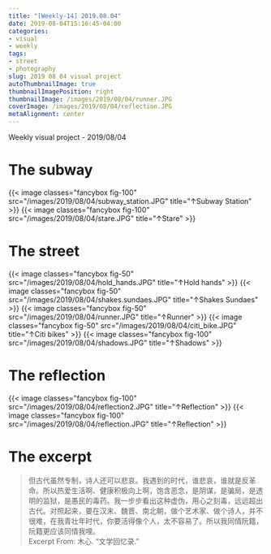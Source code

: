 ```yaml
---
title: "[Weekly-14] 2019.08.04"
date: 2019-08-04T15:16:45-04:00
categories:
- visual
- weekly
tags:
- street
- photography
slug: 2019 08 04 visual project
autoThumbnailImage: true
thumbnailImagePosition: right
thumbnailImage: /images/2019/08/04/runner.JPG
coverImage: /images/2019/08/04/reflection.JPG
metaAlignment: center
---
```


Weekly visual project - 2019/08/04
<!--more-->
<!-- toc -->

# The subway
{{< image classes="fancybox fig-100" src="/images/2019/08/04/subway_station.JPG"  title="↑Subway Station" >}}
{{< image classes="fancybox fig-100" src="/images/2019/08/04/stare.JPG"  title="↑Stare" >}}

# The street
{{< image classes="fancybox fig-50" src="/images/2019/08/04/hold_hands.JPG"  title="↑Hold hands" >}}
{{< image classes="fancybox fig-50" src="/images/2019/08/04/shakes.sundaes.JPG"  title="↑Shakes Sundaes" >}}
{{< image classes="fancybox fig-50" src="/images/2019/08/04/runner.JPG"  title="↑Runner" >}}
{{< image classes="fancybox fig-50" src="/images/2019/08/04/citi_bike.JPG"  title="↑Citi bikes" >}}
{{< image classes="fancybox fig-100" src="/images/2019/08/04/shadows.JPG"  title="↑Shadows" >}}

# The reflection
{{< image classes="fancybox fig-100" src="/images/2019/08/04/reflection2.JPG"  title="↑Reflection" >}}
{{< image classes="fancybox fig-100" src="/images/2019/08/04/reflection.JPG"  title="↑Reflection" >}}

# The excerpt
>但古代虽然专制，诗人还可以悲哀。我遇到的时代，谁悲哀，谁就是反革命。所以热爱生活啊、健康积极向上啊，饱含恶念，是阴谋，是骗局，是透明的监狱，是愚民的毒药。我一步步看出这种虚伪，用心之刻毒，远远超出古代。对照起来，要在汉末、魏晋、南北朝，做个艺术家、做个诗人，并不很难，在我青壮年时代，你要活得像个人，太不容易了。所以我同情阮籍，阮籍更应该同情我哩。  
Excerpt From: 木心. “文学回忆录.” 